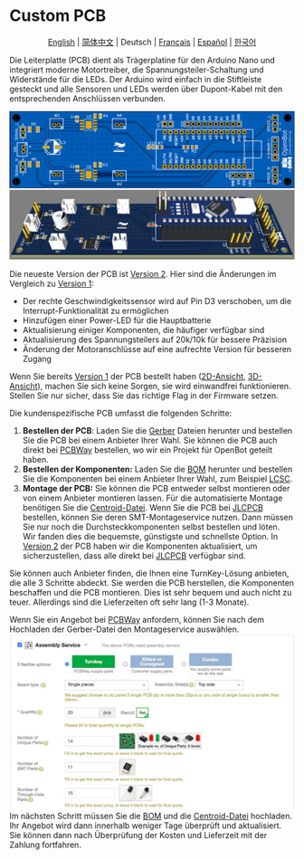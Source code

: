 # Custom PCB

<p align="center">
  <a href="README.md">English</a> |
  <a href="README.zh-CN.md">简体中文</a> |
  <span>Deutsch</span> |
  <a href="README.fr-FR.md">Français</a> |
  <a href="README.es-ES.md">Español</a> |
  <a href="README.ko-KR.md">한국어</a>
</p>

Die Leiterplatte (PCB) dient als Trägerplatine für den Arduino Nano und integriert moderne Motortreiber, die Spannungsteiler-Schaltung und Widerstände für die LEDs. Der Arduino wird einfach in die Stiftleiste gesteckt und alle Sensoren und LEDs werden über Dupont-Kabel mit den entsprechenden Anschlüssen verbunden.

![PCB_2D](../../../docs/images/pcb_2d_v2.png)
![PCB_3D](../../../docs/images/pcb_3d_v2.png)

Die neueste Version der PCB ist [Version 2](v2). Hier sind die Änderungen im Vergleich zu [Version 1](v1):

- Der rechte Geschwindigkeitssensor wird auf Pin D3 verschoben, um die Interrupt-Funktionalität zu ermöglichen
- Hinzufügen einer Power-LED für die Hauptbatterie
- Aktualisierung einiger Komponenten, die häufiger verfügbar sind
- Aktualisierung des Spannungsteilers auf 20k/10k für bessere Präzision
- Änderung der Motoranschlüsse auf eine aufrechte Version für besseren Zugang

Wenn Sie bereits [Version 1](v1) der PCB bestellt haben ([2D-Ansicht](../../../docs/images/pcb_2d_v1.png), [3D-Ansicht](../../../docs/images/pcb_3d_v1.png)), machen Sie sich keine Sorgen, sie wird einwandfrei funktionieren. Stellen Sie nur sicher, dass Sie das richtige Flag in der Firmware setzen.

Die kundenspezifische PCB umfasst die folgenden Schritte:

1) **Bestellen der PCB**: Laden Sie die [Gerber](v2/gerber_v2.zip) Dateien herunter und bestellen Sie die PCB bei einem Anbieter Ihrer Wahl. Sie können die PCB auch direkt bei [PCBWay](https://www.pcbway.com/project/shareproject/OpenBot__Turning_Smartphones_into_Robots.html) bestellen, wo wir ein Projekt für OpenBot geteilt haben.
2) **Bestellen der Komponenten:** Laden Sie die [BOM](v2/BOM_v2.csv) herunter und bestellen Sie die Komponenten bei einem Anbieter Ihrer Wahl, zum Beispiel [LCSC](https://lcsc.com).
3) **Montage der PCB:** Sie können die PCB entweder selbst montieren oder von einem Anbieter montieren lassen. Für die automatisierte Montage benötigen Sie die [Centroid-Datei](v2/centroid_file_v2.csv). Wenn Sie die PCB bei [JLCPCB](https://jlcpcb.com/) bestellen, können Sie deren SMT-Montageservice nutzen. Dann müssen Sie nur noch die Durchsteckkomponenten selbst bestellen und löten. Wir fanden dies die bequemste, günstigste und schnellste Option. In [Version 2](v2) der PCB haben wir die Komponenten aktualisiert, um sicherzustellen, dass alle direkt bei [JLCPCB](https://jlcpcb.com/) verfügbar sind.

Sie können auch Anbieter finden, die Ihnen eine TurnKey-Lösung anbieten, die alle 3 Schritte abdeckt. Sie werden die PCB herstellen, die Komponenten beschaffen und die PCB montieren. Dies ist sehr bequem und auch nicht zu teuer. Allerdings sind die Lieferzeiten oft sehr lang (1-3 Monate).

Wenn Sie ein Angebot bei [PCBWay](https://www.pcbway.com/orderonline.aspx) anfordern, können Sie nach dem Hochladen der Gerber-Datei den Montageservice auswählen.
![Assembly Service](../../../docs/images/assembly_service.jpg)
Im nächsten Schritt müssen Sie die [BOM](v2/BOM_v2.csv) und die [Centroid-Datei](v2/centroid_file_v2.csv) hochladen. Ihr Angebot wird dann innerhalb weniger Tage überprüft und aktualisiert. Sie können dann nach Überprüfung der Kosten und Lieferzeit mit der Zahlung fortfahren.
